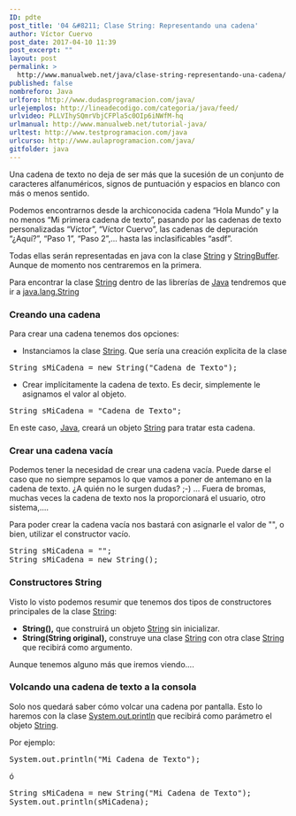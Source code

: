 ```yaml
---
ID: pdte
post_title: '04 &#8211; Clase String: Representando una cadena'
author: Víctor Cuervo
post_date: 2017-04-10 11:39
post_excerpt: ""
layout: post
permalink: >
  http://www.manualweb.net/java/clase-string-representando-una-cadena/
published: false
nombreforo: Java
urlforo: http://www.dudasprogramacion.com/java/
urlejemplos: http://lineadecodigo.com/categoria/java/feed/
urlvideo: PLLVIhySQmrVbjCFPla5c0OIp6iNWfM-hq
urlmanual: http://www.manualweb.net/tutorial-java/
urltest: http://www.testprogramacion.com/java
urlcurso: http://www.aulaprogramacion.com/java/
gitfolder: java
---
```

<!--TOC-->Una cadena de texto no deja de ser más que la sucesión de un conjunto de caracteres alfanuméricos, signos de puntuación y espacios en blanco con más o menos sentido.

<p class="texto">
  Podemos encontrarnos desde la archiconocida cadena “Hola Mundo” y la no menos “Mi primera cadena de texto”, pasando por las cadenas de texto personalizadas “Víctor”, “Víctor Cuervo”, las cadenas de depuración “¿Aquí?”, “Paso 1”, “Paso 2”,... hasta las inclasificables “asdf”.
</p>

<p class="texto">
  Todas ellas serán representadas en java con la clase <a title="String" href="http://www.w3api.com/wiki/Java:String">String</a> y <a title="StringBuffer" href="http://www.w3api.com/wiki/Java:StringBuffer">StringBuffer</a>. Aunque de momento nos centraremos en la primera.
</p>

<p class="texto">
  Para encontrar la clase <a title="String" href="http://www.w3api.com/wiki/Java:String">String</a> dentro de las librerías de <a title="Java" href="http://www.manualweb.net/tutorial-java/">Java</a> tendremos que ir a <span class="codigo"><a title="java.lang.String" href="http://www.w3api.com/wiki/Categor%C3%ADa:Java_Lang">java.lang.String</a></span>
</p>

### Creando una cadena

<p class="texto">
  Para crear una cadena tenemos dos opciones:
</p>

*   Instanciamos la clase [String][1]. Que sería una creación explicita de la clase

<pre lang="java">String sMiCadena = new String("Cadena de Texto");</pre>

*   Crear implícitamente la cadena de texto. Es decir, simplemente le asignamos el valor al objeto.

<pre lang="java">String sMiCadena = "Cadena de Texto";</pre>

<p class="texto">
  En este caso, <a title="Java" href="http://www.manualweb.net/tutorial-java/">Java</a>, creará un objeto <a title="String" href="http://www.w3api.com/wiki/Java:String">String</a> para tratar esta cadena.
</p>

### Crear una cadena vacía

<p class="texto">
  Podemos tener la necesidad de crear una cadena vacía. Puede darse el caso que no siempre sepamos lo que vamos a poner de antemano en la cadena de texto. ¿A quién no le surgen dudas? ;-) ... Fuera de bromas, muchas veces la cadena de texto nos la proporcionará el usuario, otro sistema,....
</p>

<p class="texto">
  Para poder crear la cadena vacía nos bastará con asignarle el valor de "", o bien, utilizar el constructor vacío.
</p>

<pre lang="java">String sMiCadena = "";
String sMiCadena = new String();</pre>

### Constructores String

<p class="texto">
  Visto lo visto podemos resumir que tenemos dos tipos de constructores principales de la clase <a title="String" href="http://www.w3api.com/wiki/Java:String">String</a>:
</p>

*   **String(),** <span style="font-weight: normal;">q</span><span style="font-weight: normal;">ue construirá un objeto <a title="String" href="http://www.w3api.com/wiki/Java:String">String</a> sin inicializar.</span>
*   **String(String original),** <span style="font-weight: normal;">construye una clase <a title="String" href="http://www.w3api.com/wiki/Java:String">String</a> con otra clase <a title="String" href="http://www.w3api.com/wiki/Java:String">String</a> que recibirá como argumento.</span>

<p class="texto">
  Aunque tenemos alguno más que iremos viendo....
</p>

### Volcando una cadena de texto a la consola

<p class="texto">
  Solo nos quedará saber cómo volcar una cadena por pantalla. Esto lo haremos con la clase <span class="codigo"><a title="System.out" href="http://www.w3api.com/wiki/Java:System.out">System.out.println</a></span> que recibirá como parámetro el objeto <a title="String" href="http://www.w3api.com/wiki/Java:String">String</a>.
</p>

<p class="texto">
  Por ejemplo:
</p>

<pre lang="java">System.out.println("Mi Cadena de Texto");</pre>

<p class="texto">
  ó
</p>

<pre lang="java">String sMiCadena = new String("Mi Cadena de Texto");
System.out.println(sMiCadena);</pre>

 [1]: http://www.w3api.com/wiki/Java:String "String"

